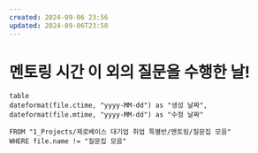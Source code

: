 ```yaml
---
created: 2024-09-06 23:56
updated: 2024-09-06T23:58
---
```

# 멘토링 시간 이 외의 질문을 수행한 날!

 ```dataview 
table 
dateformat(file.ctime, "yyyy-MM-dd") as "생성 날짜", 
dateformat(file.mtime, "yyyy-MM-dd") as "수정 날짜" 

FROM "1_Projects/제로베이스 대기업 취업 특별반/멘토링/질문집 모음"
WHERE file.name != "질문집 모음"
```
